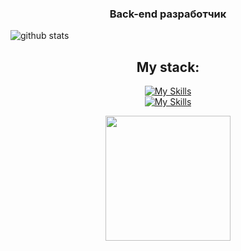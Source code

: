 <h3 align="center">Back-end разработчик</h3>
<picture decoding="async" loading="lazy">
  <source media="(prefers-color-scheme: light)" srcset="https://pixel-profile.vercel.app/api/github-stats?username=Rayten225&theme=fuji">
  <source media="(prefers-color-scheme: dark)" srcset="https://pixel-profile.vercel.app/api/github-stats?username=Rayten225&screen_effect=true&theme=fuji">
  <img alt="github stats" src="https://pixel-profile.vercel.app/api/github-stats?username=nais2008&theme=fuji">
</picture>

<h2 align="center">My stack:</h2>
<div align="center">

[![My Skills](https://skillicons.dev/icons?i=js,html,css,py,php,bootstrap,wordpress,windows,vscode&theme=dark)](https://skillicons.dev)<br>
[![My Skills](https://skillicons.dev/icons?i=github,figma,discord,codepen,stackoverflow,mysql,sqlite&theme=dark)](https://skillicons.dev)

<div/>
  <a href="https://github.com/anuraghazra/convoychat" align="center">
    <img height=200 align="center" src="https://github-readme-stats.vercel.app/api/top-langs?username=Rayten225&layout=compact&langs_count=8&card_width=320&theme=radical" />
  </a>
</div><br>
